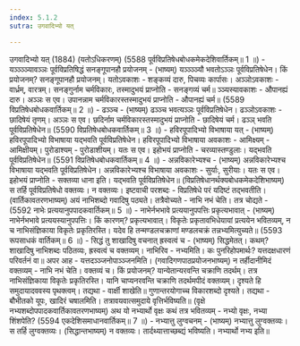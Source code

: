 ```yaml
---
index: 5.1.2
sutra: उगवादिभ्यो यत्

---
```

उगवादिभ्यो यत् (1884) (यतोऽधिकरणम्) (5588 पूर्वविप्रतिषेधबोधकमेकदेशिवार्तिकम्॥ 1 ॥) - यञ्ञ्ञ्ञ्यावञ्ञः पूर्वविप्रतिषिद्धं सनङ्गूपानहौ प्रयोजनम् - (भाष्यम्) यञ्ञ्ञ्ञ्यौ भवतोऽञ्ञः पूर्वविप्रतिषेधेन। किं प्रयोजनम्? सनङ्गूपानहौ प्रयोजनम्। यतोऽवकाशः  -  शङ्कव्यं दारु, पिचव्यः कार्पासः। अञ्ञोऽवकाशः - वार्ध्रम्, वारत्रम्। सनङ्गुर्नाम चर्मविकारः, तस्मादुभयं प्राप्नोति  -  सनङ्गव्यं चर्म॥ ञ्ञ्यस्यावकाशः - औपानह्यं दारु। अञ्ञः स एव। उपानन्नाम चर्मविकारस्तस्मादुभयं प्राप्नोति - औपानह्यं चर्म॥ (5589 विप्रतिषेधबोधकवार्तिकम्॥ 2 ॥) - ढञ्ञ्च - (भाष्यम्) ढञ्ञ्च भवत्यञ्ञः पूर्वविप्रतिषेधेन। ढञ्ञोऽवकाशः - छादिषेयं तृणम्। अञ्ञः स एव। छदिर्नाम चर्मविकारस्तस्मादुभयं प्राप्नोति - छादिषेयं चर्म। ढञ्ञ् भवति पूर्वविप्रतिषेधेन॥ (5590 विप्रतिषेधबोधकवार्तिकम्॥ 3 ॥) - हविरपूपादिभ्यो विभाषाया यत् - (भाष्यम्) हविरपूपादिभ्यो विभाषाया यद्भवति पूर्वविप्रतिषेधेन। हविरपूपादिभ्यो विभाषाया अवकाशः - आमिक्ष्यम् - आमिक्षीयम्। पुरोडाश्यम् - पुरोडाशीयम्। यतः स एव। इहोभयं प्राप्नोति - चरव्यास्तण्डुलाः। यद्भवति पूर्वविप्रतिषेधेन॥ (5591 विप्रतिषेधबोधकवार्तिकम्॥ 4 ॥) - अन्नविकारेभ्यश्च - (भाष्यम्) अन्नविकारेभ्यश्च विभाषाया यद्भवति पूर्वविप्रतिषेधेन। अन्नविकारेभ्यश्च विभाषाया अवकाशः - सुर्याः, सुरीयाः। यतः स एव। इहोभयं प्राप्नोति - सक्तव्या धाना इति। यद्भवति पूर्वविप्रतिषेधेन॥ (विप्रतिषेधानर्थक्यबोधकमेकदेशिभाष्यम्) स तर्हि पूर्वविप्रतिषेधो वक्तव्यः। न वक्तव्यः। इष्टवाची परशब्दः - विप्रतिषेधे परं यदिष्टं तद्भवतीति। (वार्तिकावतरणभाष्यम्) अयं नाभिशब्दो गवादिषु पठ्यते। तत्रैवोच्यते - नाभि नभं चेति। तत्र चोद्यते -  (5592 नाभेः प्रत्ययानुपपादकवार्तिकम्॥ 5 ॥) - नाभेर्नभभावे प्रत्ययानुपपत्तिः प्रकृत्यभावात् - (भाष्यम्) नाभेर्नभभावे प्रत्ययस्यानुपपत्तिः। किं कारणम्? प्रकृत्यभावात्। विकृतेः प्रकृतावभिधेयायां प्रत्ययेन भवितव्यम्, न च नाभिसंज्ञिकाया विकृतेः प्रकृतिरस्ति। यदेव हि तन्मण्डलचक्राणां मण्डलचक्रं तन्नभ्यमित्युच्यते॥ (5593 रूपसाधकं वार्तिकम्॥ 6 ॥) - सिद्धं तु शाखादिषु वचनात् ह्रस्वत्वं च - (भाष्यम्) सिद्धमेतत्। कथम्? शाखादिषु नाभिशब्दः पठितव्यः, ह्रस्वत्वं च वक्तव्यम्। नाभिरिव - नभ्यमिति। कः पुनरिहोपमार्थः? यत्तदक्षधारणं परिवर्तनं वा॥ अपर आह - यत्तदञ्ञ्जनोपाञ्ञ्जनमिति। (गवादिगणपाठप्रयोजनभाष्यम्) न तर्हीदानीमिदं वक्तव्यम् - नाभि नभं चेति। वक्तव्यं च। किं प्रयोजनम्? यान्येतान्यरवन्ति चक्राणि तदर्थम्। तत्र नाभिसंज्ञिकाया विकृतेः प्रकृतिरस्ति। यानि चाप्यनरवन्ति चक्राणि तदर्थमपीदं वक्तव्यम्। दृश्यते हि समुदायादववस्य पृथक्त्वम्। तद्यथा - वार्क्षी शाखेति॥ गुणान्तरयोगाच्च विकारशब्दो दृश्यते। तद्यथा - बौभीतको यूपः, खादिरं चषालमिति। तत्रावयवात्समुदाये वृत्तिर्भविष्यति॥ (वृक्षे नभ्यशब्दोपपादकवार्तिकावतरणभाष्यम्) अथ यो नभ्यार्थो वृक्षः कथं तत्र भवितव्यम् - नभ्यो वृक्षः, नभ्या शिंशपेति? (5594 एकदेशिसमाधानवार्तिकम्॥ 7 ॥) - नभ्यात्तु लुग्वचनम् - (भाष्यम्) नभ्यात्तु लुग्वक्तव्यः। स तर्हि लुग्वक्तव्यः। (सिद्धान्तभाष्यम्) न वक्तव्यः। तार्दथ्यात्ताच्छब्द्यं भविष्यति। नभ्यार्थो नभ्य इति॥